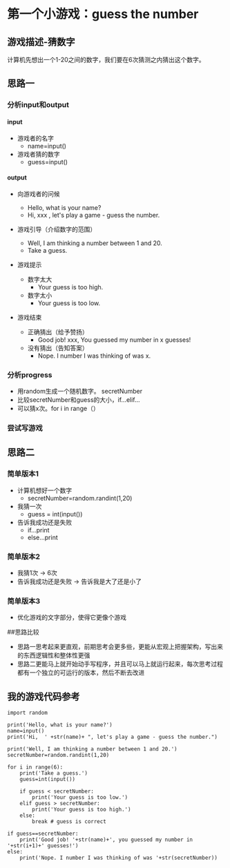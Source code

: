 # 第一个小游戏：guess the number
## 游戏描述-猜数字
计算机先想出一个1-20之间的数字，我们要在6次猜测之内猜出这个数字。


## 思路一
### 分析input和output
#### input
- 游戏者的名字
	- name=input()
- 游戏者猜的数字
	- guess=input()

#### output
- 向游戏者的问候
	- Hello, what is your name?
	- Hi, xxx , let's play a game - guess the number.
- 游戏引导（介绍数字的范围）
	- Well, I am thinking a number between 1 and 20.
	- Take a guess.

- 游戏提示
	- 	数字太大
		- Your guess is too high.
	-  	数字太小
		- Your guess is too low.
- 游戏结束
	- 正确猜出（给予赞扬）
		- Good job! xxx, You guessed my number in x guesses!
	- 没有猜出（告知答案）
		- Nope. I number I was thinking of was x.

### 分析progress
- 用random生成一个随机数字。 secretNumber
- 比较secretNumber和guess的大小，if...elif...
- 可以猜x次。for i in range（）

### 尝试写游戏

## 思路二
### 简单版本1
- 计算机想好一个数字 
	- secretNumber=random.randint(1,20)
- 我猜一次 
	- guess = int(input())
- 告诉我成功还是失败
	- if...print
	- else...print

### 简单版本2
- 我猜1次 -> 6次
- 告诉我成功还是失败 -> 告诉我是大了还是小了

### 简单版本3
- 优化游戏的文字部分，使得它更像个游戏

##思路比较
- 思路一思考起来更直观，前期思考会更多些，更能从宏观上把握架构，写出来的东西逻辑性和整体性更强
- 思路二更能马上就开始动手写程序，并且可以马上就运行起来，每次思考过程都有一个独立的可运行的版本，然后不断去改进

## 我的游戏代码参考

```
import random

print('Hello, what is your name?')
name=input()
print('Hi,  ' +str(name)+ ", let's play a game - guess the number.")

print('Well, I am thinking a number between 1 and 20.')
secretNumber=random.randint(1,20)

for i in range(6):
    print('Take a guess.')
    guess=int(input())

    if guess < secretNumber:
        print('Your guess is too low.')
    elif guess > secretNumber:
        print('Your guess is too high.')
    else:
        break # guess is correct

if guess==secretNumber:
    print('Good job! '+str(name)+', you guessed my number in '+str(i+1)+' guesses!')
else:
    print('Nope. I number I was thinking of was '+str(secretNumber))

```